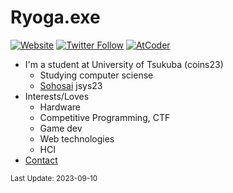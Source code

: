 # Ryoga.exe


[![Website](https://img.shields.io/website?label=ryoga.dev&style=for-the-badge&url=https%3A%2F%2Fryoga.dev)](https://ryoga.dev)
[![Twitter Follow](https://img.shields.io/badge/follow-%40Ryoga__exe-1DA1F2?logo=twitter&style=for-the-badge)](https://twitter.com/intent/follow?screen_name=Ryoga_exe)
[![AtCoder](https://img.shields.io/endpoint?url=https%3A%2F%2Fatcoder-badges.now.sh%2Fapi%2Fatcoder%2Fjson%2FRyoga_exe&style=for-the-badge)](https://atcoder.jp/users/Ryoga_exe)

- I'm a student at University of Tsukuba (coins23)
  - Studying computer sciense
  - [Sohosai](https://github.com/sohosai) jsys23
- Interests/Loves
  - Hardware
  - Competitive Programming, CTF
  - Game dev
  - Web technologies
  - HCI
- [Contact](https://github.com/Ryoga-exe/Life-public/issues)

<small>Last Update: 2023-09-10</small>

